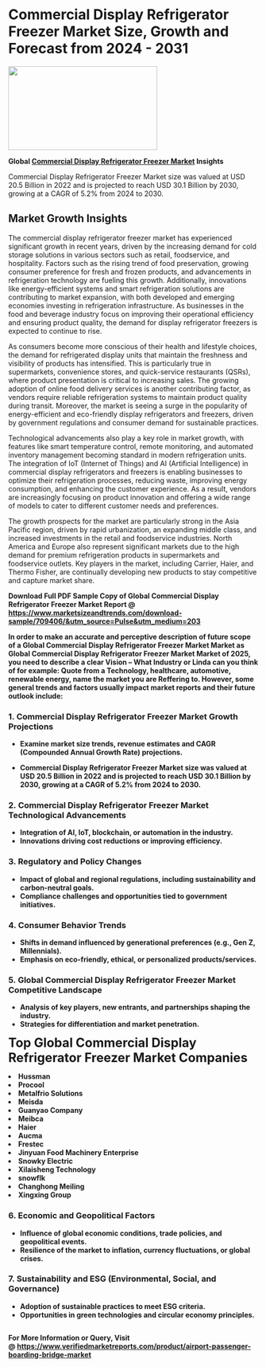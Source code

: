 <H1>Commercial Display Refrigerator Freezer Market Size, Growth and Forecast from 2024 - 2031</H1><img class="aligncenter size-medium wp-image-584254" src="https://thirdeyenews.in/wp-content/uploads/2024/09/Global-Market-Research-300x168.jpeg" alt="" width="300" height="168" /><p><strong>Global&nbsp;<a href="https://www.marketsizeandtrends.com/download-sample/709406/&amp;utm_source=Pulse&amp;utm_medium=203">Commercial Display Refrigerator Freezer Market</a> Insights</strong></p><p>Commercial Display Refrigerator Freezer Market size was valued at USD 20.5 Billion in 2022 and is projected to reach USD 30.1 Billion by 2030, growing at a CAGR of 5.2% from 2024 to 2030.</p><p><h2>Market Growth Insights</h2> <p>The commercial display refrigerator freezer market has experienced significant growth in recent years, driven by the increasing demand for cold storage solutions in various sectors such as retail, foodservice, and hospitality. Factors such as the rising trend of food preservation, growing consumer preference for fresh and frozen products, and advancements in refrigeration technology are fueling this growth. Additionally, innovations like energy-efficient systems and smart refrigeration solutions are contributing to market expansion, with both developed and emerging economies investing in refrigeration infrastructure. As businesses in the food and beverage industry focus on improving their operational efficiency and ensuring product quality, the demand for display refrigerator freezers is expected to continue to rise.</p> <p><strong></strong></p> <p>As consumers become more conscious of their health and lifestyle choices, the demand for refrigerated display units that maintain the freshness and visibility of products has intensified. This is particularly true in supermarkets, convenience stores, and quick-service restaurants (QSRs), where product presentation is critical to increasing sales. The growing adoption of online food delivery services is another contributing factor, as vendors require reliable refrigeration systems to maintain product quality during transit. Moreover, the market is seeing a surge in the popularity of energy-efficient and eco-friendly display refrigerators and freezers, driven by government regulations and consumer demand for sustainable practices.</p> <p>Technological advancements also play a key role in market growth, with features like smart temperature control, remote monitoring, and automated inventory management becoming standard in modern refrigeration units. The integration of IoT (Internet of Things) and AI (Artificial Intelligence) in commercial display refrigerators and freezers is enabling businesses to optimize their refrigeration processes, reducing waste, improving energy consumption, and enhancing the customer experience. As a result, vendors are increasingly focusing on product innovation and offering a wide range of models to cater to different customer needs and preferences.</p> <p>The growth prospects for the market are particularly strong in the Asia Pacific region, driven by rapid urbanization, an expanding middle class, and increased investments in the retail and foodservice industries. North America and Europe also represent significant markets due to the high demand for premium refrigeration products in supermarkets and foodservice outlets. Key players in the market, including Carrier, Haier, and Thermo Fisher, are continually developing new products to stay competitive and capture market share.</p> <p><strong></p><p><span class=""><strong>Download Full PDF Sample Copy of Global Commercial Display Refrigerator Freezer Market Report</strong> @ <a href="https://www.marketsizeandtrends.com/download-sample/709406/&amp;utm_source=Pulse&amp;utm_medium=203" target="_blank">https://www.marketsizeandtrends.com/download-sample/709406/&amp;utm_source=Pulse&amp;utm_medium=203</a></span></p><p>In order to make an accurate and perceptive description of future scope of a Global&nbsp;Commercial Display Refrigerator Freezer Market Market as Global&nbsp;Commercial Display Refrigerator Freezer Market Market of 2025, you need to describe a clear Vision &ndash; What Industry or Linda can you think of for example: Quote from a Technology, healthcare, automotive, renewable energy, name the market you are Reffering to. However, some general trends and factors usually impact market reports and their future outlook include:</p><h3>1.&nbsp;<strong>Commercial Display Refrigerator Freezer Market Growth Projections</strong></h3><ul><li>Examine market size trends, revenue estimates and CAGR (Compounded Annual Growth Rate) projections.</li><li><p>Commercial Display Refrigerator Freezer Market size was valued at USD 20.5 Billion in 2022 and is projected to reach USD 30.1 Billion by 2030, growing at a CAGR of 5.2% from 2024 to 2030.</p></li></ul><h3>2.&nbsp;<strong>Commercial Display Refrigerator Freezer Market Technological Advancements</strong></h3><ul><li>Integration of AI, IoT, blockchain, or automation in the industry.</li><li>Innovations driving cost reductions or improving efficiency.</li></ul><h3>3.&nbsp;<strong>Regulatory and Policy Changes</strong></h3><ul><li>Impact of global and regional regulations, including sustainability and carbon-neutral goals.</li><li>Compliance challenges and opportunities tied to government initiatives.</li></ul><h3>4.&nbsp;<strong>Consumer Behavior Trends</strong></h3><ul><li>Shifts in demand influenced by generational preferences (e.g., Gen Z, Millennials).</li><li>Emphasis on eco-friendly, ethical, or personalized products/services.</li></ul><h3>5.&nbsp;<strong>Global Commercial Display Refrigerator Freezer Market Competitive Landscape</strong></h3><ul><li>Analysis of key players, new entrants, and partnerships shaping the industry.</li><li>Strategies for differentiation and market penetration.</li></ul><p data-pm-slice="1 1 []"><span style="color: inherit; font-family: inherit; font-size: 25px;">Top Global Commercial Display Refrigerator Freezer Market Companies</span></p><div class="" data-test-id=""><p><li>Hussman</li><li> Procool</li><li> Metalfrio Solutions</li><li> Meisda</li><li> Guanyao Company</li><li> Meibca</li><li> Haier</li><li> Aucma</li><li> Frestec</li><li> Jinyuan Food Machinery Enterprise</li><li> Snowky Electric</li><li> Xilaisheng Technology</li><li> snowflk</li><li> Changhong Meiling</li><li> Xingxing Group</li></p></div><h3>6.&nbsp;<strong>Economic and Geopolitical Factors</strong></h3><ul><li>Influence of global economic conditions, trade policies, and geopolitical events.</li><li>Resilience of the market to inflation, currency fluctuations, or global crises.</li></ul><h3>7.&nbsp;<strong>Sustainability and ESG (Environmental, Social, and Governance)</strong></h3><ul><li>Adoption of sustainable practices to meet ESG criteria.</li><li>Opportunities in green technologies and circular economy principles.</li></ul><h2><strong style="font-size: 14px;">For More Information or Query, Visit @&nbsp;</strong><a style="background-color: #ffffff; font-size: 14px;" href="https://www.marketsizeandtrends.com/report/commercial-display-refrigerator-freezer-market/" target="_blank">https://www.verifiedmarketreports.com/product/airport-passenger-boarding-bridge-market</a></h2>
